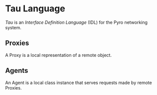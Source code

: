 ﻿# Tau Language

_Tau_ is an *Interface Definition Language* (IDL) for the Pyro networking system.

## Proxies

A Proxy is a local representation of a remote object.

## Agents

An Agent is a local class instance that serves requests made by remote Proxies.




